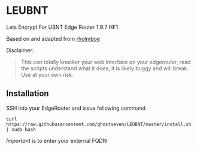 # LEUBNT
Lets Encrypt For UBNT Edge Router 1.9.7 HF1

Based on and adapted from [rholmboe](https://github.com/rholmboe/ubnt-letsencrypt)

Disclaimer:
> This can totally knacker your web interface on your edgerouter, read the scripts understand what it does, it is likely buggy and will break.  Use at your own risk.

## Installation

SSH into your EdgeRouter and issue following command

```
curl https://raw.githubusercontent.com/ghostseven/LEUBNT/master/install.sh | sudo bash
```
*Important* is to enter your external FQDN
